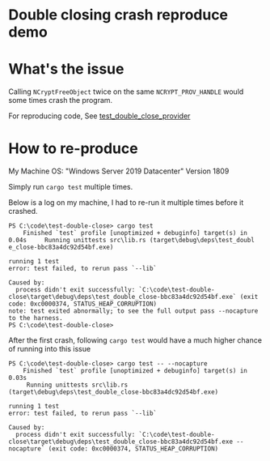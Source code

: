 # Double closing crash reproduce demo

# What's the issue

Calling `NCryptFreeObject` twice on the same `NCRYPT_PROV_HANDLE` would some times crash the program.

For reproducing code, See [test_double_close_provider](src/lib.rs)

# How to re-produce

My Machine OS: "Windows Server 2019 Datacenter" Version 1809

Simply run `cargo test` multiple times.

Below is a log on my machine, I had to re-run it multiple times before it crashed.
```
PS C:\code\test-double-close> cargo test
    Finished `test` profile [unoptimized + debuginfo] target(s) in 0.04s     Running unittests src\lib.rs (target\debug\deps\test_doubl
e_close-bbc83a4dc92d54bf.exe)

running 1 test
error: test failed, to rerun pass `--lib`

Caused by:
  process didn't exit successfully: `C:\code\test-double-close\target\debug\deps\test_double_close-bbc83a4dc92d54bf.exe` (exit code: 0xc0000374, STATUS_HEAP_CORRUPTION)
note: test exited abnormally; to see the full output pass --nocapture to the harness.
PS C:\code\test-double-close>
```

After the first crash, following `cargo test` would have a much higher chance of running into this issue
```
PS C:\code\test-double-close> cargo test -- --nocapture
    Finished `test` profile [unoptimized + debuginfo] target(s) in 0.03s
     Running unittests src\lib.rs (target\debug\deps\test_double_close-bbc83a4dc92d54bf.exe)

running 1 test
error: test failed, to rerun pass `--lib`

Caused by:
  process didn't exit successfully: `C:\code\test-double-close\target\debug\deps\test_double_close-bbc83a4dc92d54bf.exe --nocapture` (exit code: 0xc0000374, STATUS_HEAP_CORRUPTION)
```
